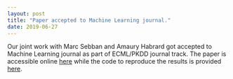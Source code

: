 ```yaml
---
layout: post
title: "Paper accepted to Machine Learning journal."
date: 2019-06-27
---
```

Our joint work with Marc Sebban and Amaury Habrard got accepted to Machine Learning journal as part of ECML/PKDD journal track. 
The paper is accessible online <a href="https://rdcu.be/bHZ0T">here</a> while the code to reproduce the results is provided <a href="https://github.com/ievred/MLJ-19">here</a>.


